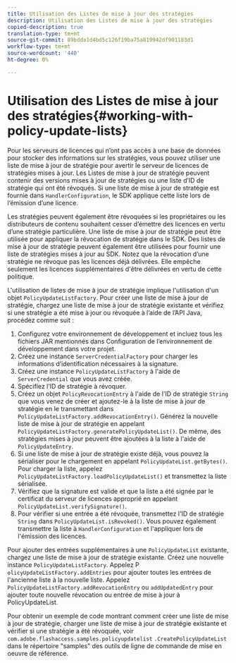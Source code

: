 ```yaml
---
title: Utilisation des Listes de mise à jour des stratégies
description: Utilisation des Listes de mise à jour des stratégies
copied-description: true
translation-type: tm+mt
source-git-commit: 89bdda1d4bd5c126f19ba75a819942df901183d1
workflow-type: tm+mt
source-wordcount: '440'
ht-degree: 0%

---
```



# Utilisation des Listes de mise à jour des stratégies{#working-with-policy-update-lists}

Pour les serveurs de licences qui n’ont pas accès à une base de données pour stocker des informations sur les stratégies, vous pouvez utiliser une liste de mise à jour de stratégie pour avertir le serveur de licences de stratégies mises à jour. Les Listes de mise à jour de stratégie peuvent contenir des versions mises à jour de stratégies ou une liste d’ID de stratégie qui ont été révoqués. Si une liste de mise à jour de stratégie est fournie dans `HandlerConfiguration`, le SDK applique cette liste lors de l’émission d’une licence.

Les stratégies peuvent également être révoquées si les propriétaires ou les distributeurs de contenu souhaitent cesser d’émettre des licences en vertu d’une stratégie particulière. Une liste de mise à jour de stratégie peut être utilisée pour appliquer la révocation de stratégie dans le SDK. Des listes de mise à jour de stratégie peuvent également être utilisées pour fournir une liste de stratégies mises à jour au SDK. Notez que la révocation d’une stratégie ne révoque pas les licences déjà délivrées. Elle empêche seulement les licences supplémentaires d&#39;être délivrées en vertu de cette politique.

L&#39;utilisation de listes de mise à jour de stratégie implique l&#39;utilisation d&#39;un objet `PolicyUpdateListFactory`. Pour créer une liste de mise à jour de stratégie, chargez une liste de mise à jour de stratégie existante et vérifiez si une stratégie a été mise à jour ou révoquée à l’aide de l’API Java, procédez comme suit :

1. Configurez votre environnement de développement et incluez tous les fichiers JAR mentionnés dans Configuration de l’environnement de développement dans votre projet.
1. Créez une instance `ServerCredentialFactory` pour charger les informations d’identification nécessaires à la signature.
1. Créez une instance `PolicyUpdateListFactory` à l&#39;aide de `ServerCredential` que vous avez créée.
1. Spécifiez l’ID de stratégie à révoquer.
1. Créez un objet `PolicyRevocationEntry` à l&#39;aide de l&#39;ID de stratégie `String` que vous venez de créer et ajoutez-le à la liste de mise à jour de stratégie en le transmettant dans `PolicyUpdateListFactory.addRevocationEntry()`. Générez la nouvelle liste de mise à jour de stratégie en appelant `PolicyUpdateListFactory.generatePolicyUpdateList()`. De même, des stratégies mises à jour peuvent être ajoutées à la liste à l&#39;aide de `PolicyUpdateEntry`.
1. Si une liste de mise à jour de stratégie existe déjà, vous pouvez la sérialiser pour le chargement en appelant `PolicyUpdateList.getBytes()`. Pour charger la liste, appelez `PolicyUpdateListFactory.loadPolicyUpdateList()` et transmettez la liste sérialisée.
1. Vérifiez que la signature est valide et que la liste a été signée par le certificat du serveur de licences approprié en appelant `PolicyUpdateList.verifySignature()`.
1. Pour vérifier si une entrée a été révoquée, transmettez l&#39;ID de stratégie `String` dans `PolicyUpdateList.isRevoked()`. Vous pouvez également transmettre la liste à `HandlerConfiguration` et l&#39;appliquer lors de l&#39;émission des licences.

Pour ajouter des entrées supplémentaires à une `PolicyUpdateList` existante, chargez une liste de mise à jour de stratégie existante. Créez une nouvelle instance `PolicyUpdateListFactory`. Appelez P `olicyUpdateListFactory.addEntries` pour ajouter toutes les entrées de l&#39;ancienne liste à la nouvelle liste. Appelez `PolicyUpdateListFactory.addRevocationEntry` ou `addUpdatedEntry` pour ajouter toute nouvelle révocation ou entrée de mise à jour à PolicyUpdateList.

Pour obtenir un exemple de code montrant comment créer une liste de mise à jour de stratégie, charger une liste de mise à jour de stratégie existante et vérifier si une stratégie a été révoquée, voir `com.adobe.flashaccess.samples.policyupdatelist` `.CreatePolicyUpdateList` dans le répertoire &quot;samples&quot; des outils de ligne de commande de mise en oeuvre de référence.
